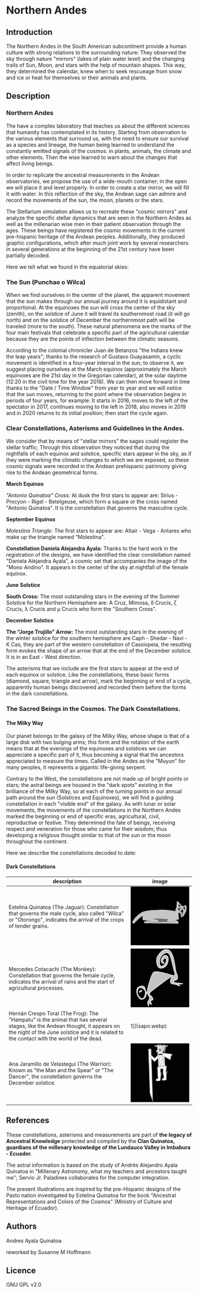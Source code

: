 # Northern Andes

## Introduction

The Northern Andes in the South American subcontinent provide a human culture with strong relations to the surrounding nature: They observed the sky through nature "mirrors" (lakes of plain water level) and the changing trails of Sun, Moon, and stars with the help of mountain shapes. This way, they determined the calendar, knew when to seek rescueage from snow and ice or heat for themselves or their animals and plants.

## Description

### Northern Andes

The have a complex laboratory that teaches us about the different sciences that humanity has contemplated in its history. Starting from observation to the various elements that surround us, with the need to ensure our survival as a species and lineage, the human being learned to understand the constantly emitted signals of the cosmos: in plants, animals, the climate and other elements. Then the wise learned to warn about the changes that affect living beings.

In order to replicate the ancestral measurements in the Andean observatories, we propose the use of a wide-mouth container; in the open we will place it and level properly. In order to create a star mirror, we will fill it with water. In this reflection of the sky, the Andean sage can admire and record the movements of the sun, the moon, planets or the stars.

The Stellarium simulation allows us to recreate these "cosmic mirrors" and analyze the specific stellar dynamics that are seen in the Northern Andes as well as the millenarian wise men in their patient observation through the ages. These beings have registered the cosmic movements in the current pre-hispanic heritage of the Andean peoples. Additionally, they produced graphic configurations, which after much joint work by several researchers in several generations at the beginning of the 21st century have been partially decoded.

Here we tell what we found in the equatorial skies:

### The Sun (Punchao o Wilca)

When we find ourselves in the center of the planet, the apparent movement that the sun makes through our annual journey around it is equidistant and proportional. At the equinoxes the sun will cross the center of the sky (zenith), on the solstice of June it will travel its southernmost road (it will go north) and on the solstice of December the northernmost path will be traveled (more to the south). These natural phenomena are the marks of the four main festivals that celebrate a specific part of the agricultural calendar because they are the points of inflection between the climatic seasons.

According to the colonial chronicler Juan de Betanzos "the Indians knew the leap years"; thanks to the research of Gustavo Guayasamín, a cyclic movement is identified in a four-year interval in the sun; to observe it, we suggest placing ourselves at the March equinox (approximately the March equinoxes are the 21st day in the Gregorian calendar), at the solar daytime (12:20 in the civil time for the year 2018). We can then move forward in time thanks to the "Date / Time Window" from year to year and we will notice that the sun moves, returning to the point where the observation begins in periods of four years, for example: It starts in 2016, moves to the left of the spectator in 2017, continues moving to the left in 2018, also moves in 2019 and in 2020 returns to its initial position; then start the cycle again.

### Clear Constellations, Asterisms and Guidelines in the Andes.

We consider that by means of "stellar mirrors" the sages could register the stellar traffic; Through this observation they noticed that during the nightfalls of each equinox and solstice, specific stars appear in the sky, as if they were marking the climatic changes to which we are exposed, so these cosmic signals were recorded in the Andean prehispanic patrimony giving rise to the Andean geometrical forms.

__March Equinox__
 
 *"Antonio Quinatoa" Cross:* At dusk the first stars to appear are: Sirius - Procyon - Rigel - Betelgeuse, which form a square or the cross named "Antonio Quinatoa". It is the constellation that governs the masculine cycle.

__September Equinox__

 *Molestina Triangle:* The first stars to appear are: Altair - Vega - Antares who make up the triangle named "Molestina".

__Constellation Daniela Alejandra Ayala:__ Thanks to the hard work in the registration of the designs, we have identified the clear constellation named "Daniela Alejandra Ayala", a cosmic set that accompanies the image of the "Mono Andino". It appears in the center of the sky at nightfall of the female equinox.

__June Solstice__

__South Cross:__ The most outstanding stars in the evening of the Summer Solstice for the Northern Hemisphere are: A Cruz, Mimosa, δ Crucis, ζ Crucis, λ Crucis and μ Crucis who form the "Southern Cross".

__December Solstice__

__The “Jorge Trujillo” Arrow:__ The most outstanding stars in the evening of the winter solstice for the southern hemisphere are Caph - Shedar - Navi - K Cas, they are part of the western constellation of Cassiopeia, the resulting form evokes the shape of an arrow that at the end of the December solstice. It is in an East - West direction.

The asterisms that we include are the first stars to appear at the end of each equinox or solstice. Like the constellations, these basic forms (diamond, square, triangle and arrow), mark the beginning or end of a cycle, apparently human beings discovered and recorded them before the forms in the dark constellations.

### The Sacred Beings in the Cosmos. The Dark Constellations.

#### The Milky Way

 Our planet belongs to the galaxy of the Milky Way, whose shape is that of a large disk with two bulging arms; this form and the rotation of the earth means that at the evenings of the equinoxes and solstices we can appreciate a specific part of it, thus becoming a signal that the ancestors appreciated to measure the times. Called in the Andes as the "Muyun" for many peoples, it represents a gigantic life-giving serpent. 

Contrary to the West, the constellations are not made up of bright points or stars; the astral beings are housed in the "dark spots" existing in the brilliance of the Milky Way, so at each of the turning points in our annual path around the sun (Solstices and Equinoxes), we will find a guiding constellation in each "visible end" of the galaxy. As with lunar or solar movements, the movements of the constellations in the Northern Andes marked the beginning or end of specific eras, agricultural, civil, reproductive or festive. They determined the fate of beings, receiving respect and veneration for those who came for their wisdom; thus developing a religious thought similar to that of the sun or the moon throughout the continent.

Here we describe the constellations decoded to date:

#### Dark Constellations

| description | image |
|-----------|------------------|
| Estelina Quinatoa (The Jaguar): Constellation that governs the male cycle, also called "Wilca" or "Otorongo", indicates the arrival of the crops of tender grains. | ![](jaguar.webp) |
| Mercedes Cotacachi (The Monkey): Constellation that governs the female cycle, indicates the arrival of rains and the start of agricultural processes. | ![](mono.webp) |
| Hernán Crespo Toral (The Frog): The "Hampatu" is the animal that has several stages, like the Andean thought, it appears on the night of the June solstice and it is related to the contact with the world of the dead. | ![]{sapo.webp) |
| Ana Jaramillo de Velasteguí (The Warrior): Known as "the Man and the Spear" or "The Dancer", the constellation governs the December solstice. | ![](guerrero.webp) |
 
## References

These constellations, asterisms and measurements are part of __the legacy of Ancestral Knowledge__ protected and compiled by the __Clan Quinatoa, guardians of the millenary knowledge of the Lundauco Valley in Imbabura - Ecuador__.

The astral information is based on the study of Andrés Alejandro Ayala Quinatoa in "Millenary Astronomy, what my teachers and ancestors taught me"; Servio Jr. Paladines collaborates for the computer integration.

The present illustrations are inspired by the pre-Hispanic designs of the Pasto nation investigated by Estelina Quinatoa for the book "Ancestral Representations and Colors of the Cosmos" (Ministry of Culture and Heritage of Ecuador).

## Authors

Andres Ayala Quinatoa

reworked by Susanne M Hoffmann

## Licence

GNU GPL v2.0
